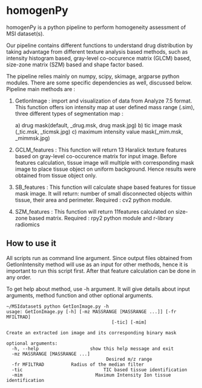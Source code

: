 # homogenPy

homogenPy is a python pipeline to perform homogeneity assessment of MSI dataset(s). 

Our pipeline contains different functions to understand drug distribution by taking advantage from different texture analysis based methods, such as intensity histogram based, gray-level co-occurence matrix (GLCM) based, size-zone matrix (SZM) based and shape factor based. 

The pipeline relies mainly on numpy, scipy, skimage, argparse python modules. There are some specific dependencies as well, discussed below. Pipeline main methods are : 

1) GetIonImage : import and visualization of data from Analyze 7.5 format. This function offers ion intensity map at user defined mass range (.sim),  three different types of segmentation map :

	a) drug mask(default, _drug.msk, drug mask.jpg) b) tic image mask (_tic.msk, _ticmsk.jpg)  c) maximum intensity value mask(_mim.msk, _mimmsk.jpg)
 	 
2) GCLM_features : This function will return 13 Haralick texture features based on gray-level co-occurence matrix for input image. Before features calculation, tissue image will multiple with corresponding mask image to place tissue object on uniform background. Hence results were obtained from tissue object only.

3) SB_features : This function will calculate shape based features for tissue mask image. It will return: number of small disconnected objects within tissue, their area and perimeter. Required : cv2 python module.

4) SZM_features : This function will return 11features calculated on size-zone based matrix. Required : rpy2 python module and r-library radiomics

## How to use it 

All scripts run as command line argument. Since output files obtained from GetIonIntensity method will use as an input for other methods, hence it is important to run this script first. After that feature calculation can be done in any order. 

To get help about method, use -h argument. It will give details about input arguments, method function and other optional arguments. 
``` 
~/MSIdataset$ python GetIonImage.py -h 
usage: GetIonImage.py [-h] [-mz MASSRANGE [MASSRANGE ...]] [-fr MFILTRAD] 
                                       [-tic] [-mim] 

Create an extracted ion image and its corresponding binary mask 

optional arguments: 
  -h, --help                   show this help message and exit 
  -mz MASSRANGE [MASSRANGE ...] 
                                     Desired m/z range 
  -fr MFILTRAD          Radius of the median filter 
  -tic                              TIC based tissue identification 
  -mim                           Maximum Intensity Ion tissue identification 
```
